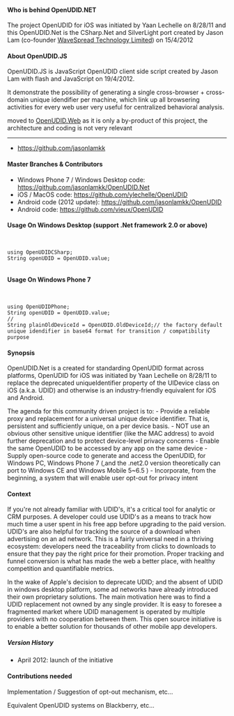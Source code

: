 <h4>Who is behind OpenUDID.NET</h4>

<p>The project OpenUDID for iOS was initiated by Yaan Lechelle on 8/28/11 and 
this OpenUDID.Net is the CSharp.Net and SilverLight port created by Jason Lam (co-founder <a href="http://wavespread.com/mobile-apps/openudid-net.html">WaveSpread Technology Limited</a>) on 15/4/2012</p>

<h4>About OpenUDID.JS</h4>

<p>OpenUDID.JS is JavaScript OpenUDID client side script created by Jason Lam with flash and JavaScript on 19/4/2012. 

It demonstrate the possibility of generating a single cross-browser + cross-domain unique idendifier per machine,
which link up all browsering activities for every web user very useful for centralized behavioral analysis.

<p>moved to <a href="https://github.com/jasonlamkk/OpenUDID.Web">OpenUDID.Web</a> as it is only a by-product of this project, the architecture and coding is not very relevant</p>
</p>

<hr/>
<ul>
<li><a href="https://github.com/jasonlamkk">https://github.com/jasonlamkk</a></li>
</ul><h4>Master Branches &amp; Contributors</h4>

<ul>
<li>Windows Phone 7 / Windows Desktop code: <a href="https://github.com/jasonlamkk/OpenUDID.Net">https://github.com/jasonlamkk/OpenUDID.Net</a></li>
<li>iOS / MacOS code: <a href="https://github.com/ylechelle/OpenUDID">https://github.com/ylechelle/OpenUDID</a></li>
<li>Android code (2012 update): <a href="https://github.com/jasonlamkk/OpenUDID">https://github.com/jasonlamkk/OpenUDID</a></li>
<li>Android code: <a href="https://github.com/vieux/OpenUDID">https://github.com/vieux/OpenUDID</a></li>
</ul>


<h4>Usage On Windows Desktop (support .Net framework 2.0 or above)</h4>

<pre><code>

using OpenUDIDCSharp;
String openUDID = OpenUDID.value;

</code></pre>

<h4>Usage On Windows Phone 7</h4>

<pre><code>

using OpenUDIDPhone;
String openUDID = OpenUDID.value;
//
String plainOldDeviceId = OpenUDID.OldDeviceId;// the factory default unique idendifier in base64 format for transition / compatibility purpose
</code></pre>

<h4>Synopsis</h4>

<p>OpenUDID.Net is a created for standarding OpenUDID format across platforms, 
OpenUDID for iOS was initiated by Yaan Lechelle on 8/28/11 to replace the deprecated uniqueIdentifier property of the UIDevice class on iOS (a.k.a. UDID) and otherwise is an industry-friendly equivalent for iOS and Android.</p>

<p>The agenda for this community driven project is to:
- Provide a reliable proxy and replacement for a universal unique device identifier. That is, persistent and sufficiently unique, on a per device basis.
- NOT use an obvious other sensitive unique identifier (like the MAC address) to avoid further deprecation and to protect device-level privacy concerns
- Enable the same OpenUDID to be accessed by any app on the same device
- Supply open-source code to generate and access the OpenUDID, for Windows PC, Windows Phone 7 (,and the .net2.0 version theoretically can port to Windows CE and Windows Mobile 5~6.5 )
- Incorporate, from the beginning, a system that will enable user opt-out for privacy intent</p>

<h4>Context</h4>

<p>If you're not already familiar with UDID's, it's a critical tool for analytic or CRM purposes. A developer could use UDID's as a means to track how much time a user spent in his free app before upgrading to the paid version. UDID's are also helpful for tracking the source of a download when advertising on an ad network. This is a fairly universal need in a thriving ecosystem: developers need the traceability from clicks to downloads to ensure that they pay the right price for their promotion. Proper tracking and funnel conversion is what has made the web a better place, with healthy competition and quantifiable metrics.</p>

<p>In the wake of Apple's decision to deprecate UDID;
 and the absent of UDID in windows desktop platform, some ad networks have already introduced their own proprietary solutions. The main motivation here was to find a UDID replacement not owned by any single provider. It is easy to foresee a fragmented market where UDID management is operated by multiple providers with no cooperation between them. This open source initiative is to enable a better solution for thousands of other mobile app developers.</p>

<h5>Version History</h5>

<ul>
<li>April 2012: launch of the initiative</li>
</ul><h4>Contributions needed</h4>

<p>Implementation / Suggestion of opt-out mechanism, etc...</p>
<p>Equivalent OpenUDID systems on Blackberry, etc...</p>
